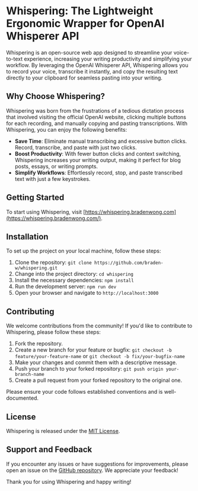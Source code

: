 # Whispering: The Lightweight Ergonomic Wrapper for OpenAI Whisperer API

Whispering is an open-source web app designed to streamline your voice-to-text experience, increasing your writing productivity and simplifying your workflow. By leveraging the OpenAI Whisperer API, Whispering allows you to record your voice, transcribe it instantly, and copy the resulting text directly to your clipboard for seamless pasting into your writing.

## Why Choose Whispering?

Whispering was born from the frustrations of a tedious dictation process that involved visiting the official OpenAI website, clicking multiple buttons for each recording, and manually copying and pasting transcriptions. With Whispering, you can enjoy the following benefits:

- **Save Time**: Eliminate manual transcribing and excessive button clicks. Record, transcribe, and paste with just two clicks.
- **Boost Productivity**: With fewer button clicks and context switching, Whispering increases your writing output, making it perfect for blog posts, essays, or writing prompts.
- **Simplify Workflows**: Effortlessly record, stop, and paste transcribed text with just a few keystrokes.

## Getting Started

To start using Whispering, visit [https://whispering.bradenwong.com](https://whispering.bradenwong.com/).

## Installation

To set up the project on your local machine, follow these steps:

1. Clone the repository: `git clone https://github.com/braden-w/whispering.git`
2. Change into the project directory: `cd whispering`
3. Install the necessary dependencies: `npm install`
4. Run the development server: `npm run dev`
5. Open your browser and navigate to `http://localhost:3000`

## Contributing

We welcome contributions from the community! If you'd like to contribute to Whispering, please follow these steps:

1. Fork the repository.
2. Create a new branch for your feature or bugfix: `git checkout -b feature/your-feature-name` or `git checkout -b fix/your-bugfix-name`
3. Make your changes and commit them with a descriptive message.
4. Push your branch to your forked repository: `git push origin your-branch-name`
5. Create a pull request from your forked repository to the original one.

Please ensure your code follows established conventions and is well-documented.

## License

Whispering is released under the [MIT License](https://opensource.org/licenses/MIT).

## Support and Feedback

If you encounter any issues or have suggestions for improvements, please open an issue on the [GitHub repository](https://github.com/braden-w/whispering/issues). We appreciate your feedback!

Thank you for using Whispering and happy writing!
